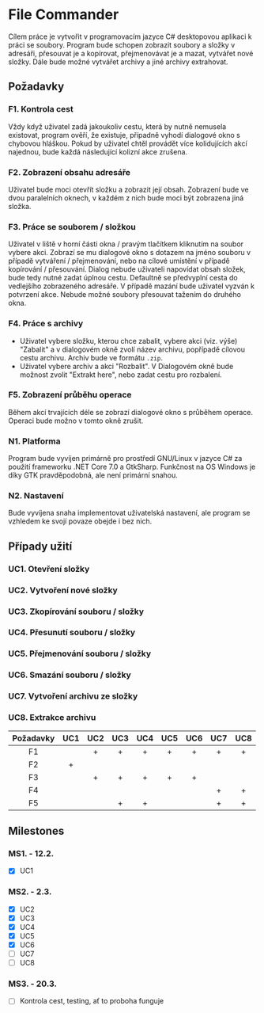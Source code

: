 # File Commander

Cílem práce je vytvořit v programovacím jazyce C# desktopovou aplikaci k práci se soubory. 
Program bude schopen zobrazit soubory a složky v adresáři, přesouvat je a kopírovat,
přejmenovávat je a mazat, vytvářet nové složky.
Dále bude možné vytvářet archivy a jiné archivy extrahovat.

## Požadavky

### F1. Kontrola cest
Vždy když uživatel zadá jakoukoliv cestu, která by nutně nemusela existovat, program ověří, že existuje,
případně vyhodí dialogové okno s chybovou hláškou. Pokud by uživatel chtěl provádět více kolidujících akcí najednou,
bude každá následující kolizní akce zrušena.

### F2. Zobrazení obsahu adresáře
Uživatel bude moci otevřít složku a zobrazit její obsah. Zobrazení bude ve dvou paralelních oknech,
v každém z nich bude moci být zobrazena jiná složka.

### F3. Práce se souborem / složkou
Uživatel v liště v horní části okna / pravým tlačítkem kliknutím na soubor vybere akci. Zobrazí se mu dialogové okno
s dotazem na jméno souboru v případě vytváření / přejmenování, nebo na cílové umístění v případě kopírování / přesouvání.
Dialog nebude uživateli napovídat obsah složek, bude tedy nutné zadat úplnou cestu. Defaultně se předvyplní cesta do vedlejšího zobrazeného adresáře.
V případě mazání bude uživatel vyzván k potvrzení akce. Nebude možné soubory přesouvat tažením do druhého okna.

### F4. Práce s archivy
- Uživatel vybere složku, kterou chce zabalit, vybere akci (viz. výše) "Zabalit" a v dialogovém okně zvolí název archivu, popřípadě cílovou cestu archivu.
Archiv bude ve formátu `.zip`.
- Uživatel vybere archiv a akci "Rozbalit". V Dialogovém okně bude možnost zvolit "Extrakt here", nebo zadat cestu pro rozbalení.

### F5. Zobrazení průběhu operace
Během akcí trvajících déle se zobrazí dialogové okno s průběhem operace. Operaci bude možno v tomto okně zrušit.

### N1. Platforma
Program bude vyvíjen primárně pro prostředí GNU/Linux v jazyce C# za použití frameworku .NET Core 7.0 a GtkSharp.
Funkčnost na OS Windows je díky GTK pravděpodobná, ale není primární snahou.

### N2. Nastavení
Bude vyvíjena snaha implementovat uživatelská nastavení, ale program se vzhledem ke svojí povaze obejde i bez nich.


## Případy užití

### UC1. Otevření složky
### UC2. Vytvoření nové složky
### UC3. Zkopírování souboru / složky
### UC4. Přesunutí souboru / složky
### UC5. Přejmenování souboru / složky
### UC6. Smazání souboru / složky
### UC7. Vytvoření archivu ze složky
### UC8. Extrakce archivu


| Požadavky | UC1 | UC2 | UC3 | UC4 | UC5 | UC6 | UC7 | UC8 |
|:---------:|:---:|:---:|:---:|:---:|:---:|:---:|:---:|:---:|
|    F1     |     |  +  |  +  |  +  |  +  |  +  |  +  |  +  |
|    F2     |  +  |     |     |     |     |     |     |     |
|    F3     |     |  +  |  +  |  +  |  +  |  +  |     |     |
|    F4     |     |     |     |     |     |     |  +  |  +  |
 |    F5     |     |     |  +  |  +  |     |     |  +  |  +  |  

## Milestones
 
### MS1. - 12.2.
- [x] UC1

### MS2. - 2.3.
- [x] UC2
- [x] UC3
- [x] UC4
- [x] UC5
- [x] UC6
- [ ] UC7
- [ ] UC8

### MS3. - 20.3.
- [ ] Kontrola cest, testing, ať to proboha funguje